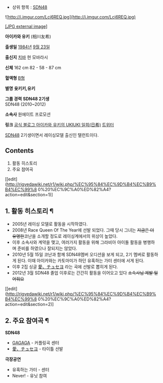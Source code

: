   * 상위 항목 : [SDN48](SDN48.md)  

![http://i.imgur.com/Lcj6REQ.jpg](http://i.imgur.com/Lcj6REQ.jpg)

[[JPG external image]](http://i.imgur.com/Lcj6REQ.jpg)

**아이카와 유키** (相川友希) 

**출생일**
[1984년](1984%EB%85%84.md) [9월 23일](9%EC%9B%94%2023%EC%9D%BC.md)

**출신지**
[치바](%EC%B9%98%EB%B0%94.md) 현 모바라시

**신체**
162 cm 82 - 58 - 87 cm

**혈액형**
[B형](B%ED%98%95.md)

**별명**
**윳키키,유키**

**그룹 경력**
**SDN48 2기생**  
SDN48 (2010~2012)

**소속사**
원에이트 프로모션

**링크**
[공식 블로그 아이카와 유키의 UKIUKI 일희(日希)](http://ameblo.jp/yuuki-uki/)
[트위터](https://twitter.com/yuuki_aikawa)

  
[SDN48](SDN48.md) 2기생이면서 레이싱모델 출신인 탤런트이다.

## Contents

    

1. 활동 히스토리 
2. 주요 참여곡 

[[edit](http://rigvedawiki.net/r1/wiki.php/%EC%95%84%EC%9D%B4%EC%B9%B4%EC%99%8
0%20%EC%9C%A0%ED%82%A4?action=edit&section=1)]

## 1. 활동 히스토리 ¶

  * 2005년 레이싱 모델로 활동을 시작하였다.
  * 2008년 Race Queen Of The Year에 선발 되었다. 그때 당시 그녀는 <del>지금은 더 유명한</del>코난을 소개할 정도로 레이싱계에서의 위상이 높았다. 
  * 이후 소속사와 계약을 맺고, 여러가지 활동을 위해 그라비아 아이돌 활동을 병행하며 준비를 하였으나 잘되지는 않았다.
  * 2010년 5월 15일 코난과 함께 SDN48멤버 오디션을 보게 되고, 2기 멤버로 활동하게 된다. 이때 아이카와는 카토마미가 하던 유혹하는 가터 센터에 서게 된다.
  * 이후 2집 싱글 [愛、チュセヨ](%E6%84%9B%E3%80%81%E3%83%81%E3%83%A5%E3%82%BB%E3%83%A8.md) 라는 곡에 선발로 뽑히게 된다.
  * 2012년 3월 SDN48 졸업 이후로는 간간히 활동을 이어오고 있다 <del>소속사님 제발 밀어줘요</del>  

[[edit](http://rigvedawiki.net/r1/wiki.php/%EC%95%84%EC%9D%B4%EC%B9%B4%EC%99%8
0%20%EC%9C%A0%ED%82%A4?action=edit&section=2)]

## 2. 주요 참여곡 ¶

**SDN48**  

  * [GAGAGA](GAGAGA.md) \- 커플링곡 센터
  * [愛、チュセヨ](%E6%84%9B%E3%80%81%E3%83%81%E3%83%A5%E3%82%BB%E3%83%A8.md) \- 타이틀 선발  

**극장공연**  

  * 유혹하는 가터 - 센터
  * Never! - 유닛 참여

